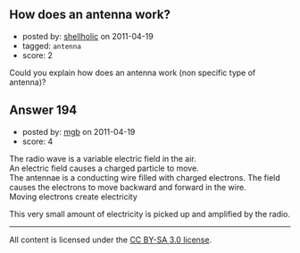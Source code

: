 ## How does an antenna work?

- posted by: [shellholic](https://stackexchange.com/users/-1/128-shellholic) on 2011-04-19
- tagged: `antenna`
- score: 2

Could you explain how does an antenna work (non specific type of antenna)?


## Answer 194

- posted by: [mgb](https://stackexchange.com/users/-1/15-mgb) on 2011-04-19
- score: 4

The radio wave is a variable electric field in the air.     
An electric field causes a charged particle to move.     
The antennae is a conducting wire filled with charged electrons. The field causes the electrons to move backward and forward in the wire.     
Moving electrons create electricity

This very small amount of electricity is picked up and amplified by the radio.




---

All content is licensed under the [CC BY-SA 3.0 license](https://creativecommons.org/licenses/by-sa/3.0/).
